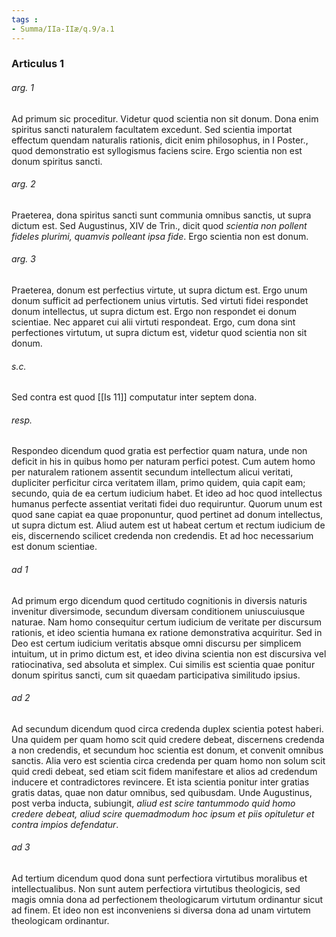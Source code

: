 ```yaml
---
tags : 
- Summa/IIa-IIæ/q.9/a.1
---
```


### Articulus 1

###### arg. 1
Ad primum sic proceditur. Videtur quod scientia non sit donum. Dona enim spiritus sancti naturalem facultatem excedunt. Sed scientia importat effectum quendam naturalis rationis, dicit enim philosophus, in I Poster., quod demonstratio est syllogismus faciens scire. Ergo scientia non est donum spiritus sancti.

###### arg. 2
Praeterea, dona spiritus sancti sunt communia omnibus sanctis, ut supra dictum est. Sed Augustinus, XIV de Trin., dicit quod *scientia non pollent fideles plurimi, quamvis polleant ipsa fide*. Ergo scientia non est donum.

###### arg. 3
Praeterea, donum est perfectius virtute, ut supra dictum est. Ergo unum donum sufficit ad perfectionem unius virtutis. Sed virtuti fidei respondet donum intellectus, ut supra dictum est. Ergo non respondet ei donum scientiae. Nec apparet cui alii virtuti respondeat. Ergo, cum dona sint perfectiones virtutum, ut supra dictum est, videtur quod scientia non sit donum.

###### s.c.
Sed contra est quod [[Is 11]] computatur inter septem dona.

###### resp.
Respondeo dicendum quod gratia est perfectior quam natura, unde non deficit in his in quibus homo per naturam perfici potest. Cum autem homo per naturalem rationem assentit secundum intellectum alicui veritati, dupliciter perficitur circa veritatem illam, primo quidem, quia capit eam; secundo, quia de ea certum iudicium habet. Et ideo ad hoc quod intellectus humanus perfecte assentiat veritati fidei duo requiruntur. Quorum unum est quod sane capiat ea quae proponuntur, quod pertinet ad donum intellectus, ut supra dictum est. Aliud autem est ut habeat certum et rectum iudicium de eis, discernendo scilicet credenda non credendis. Et ad hoc necessarium est donum scientiae.

###### ad 1
Ad primum ergo dicendum quod certitudo cognitionis in diversis naturis invenitur diversimode, secundum diversam conditionem uniuscuiusque naturae. Nam homo consequitur certum iudicium de veritate per discursum rationis, et ideo scientia humana ex ratione demonstrativa acquiritur. Sed in Deo est certum iudicium veritatis absque omni discursu per simplicem intuitum, ut in primo dictum est, et ideo divina scientia non est discursiva vel ratiocinativa, sed absoluta et simplex. Cui similis est scientia quae ponitur donum spiritus sancti, cum sit quaedam participativa similitudo ipsius.

###### ad 2
Ad secundum dicendum quod circa credenda duplex scientia potest haberi. Una quidem per quam homo scit quid credere debeat, discernens credenda a non credendis, et secundum hoc scientia est donum, et convenit omnibus sanctis. Alia vero est scientia circa credenda per quam homo non solum scit quid credi debeat, sed etiam scit fidem manifestare et alios ad credendum inducere et contradictores revincere. Et ista scientia ponitur inter gratias gratis datas, quae non datur omnibus, sed quibusdam. Unde Augustinus, post verba inducta, subiungit, *aliud est scire tantummodo quid homo credere debeat, aliud scire quemadmodum hoc ipsum et piis opituletur et contra impios defendatur*.

###### ad 3
Ad tertium dicendum quod dona sunt perfectiora virtutibus moralibus et intellectualibus. Non sunt autem perfectiora virtutibus theologicis, sed magis omnia dona ad perfectionem theologicarum virtutum ordinantur sicut ad finem. Et ideo non est inconveniens si diversa dona ad unam virtutem theologicam ordinantur.

